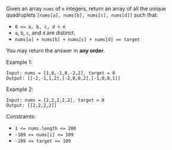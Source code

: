 Given an array `nums` of `n` integers, return an array of all the unique quadruplets `[nums[a], nums[b], nums[c], nums[d]]` such that:
- `0 <= a, b, c, d < n`
- `a`, `b`, `c`, and `d` are distinct.
- `nums[a] + nums[b] + nums[c] + nums[d] == target`

You may return the answer in **any order**. 

Example 1:
```
Input: nums = [1,0,-1,0,-2,2], target = 0
Output: [[-2,-1,1,2],[-2,0,0,2],[-1,0,0,1]]
```
Example 2:
```
Input: nums = [2,2,2,2,2], target = 8
Output: [[2,2,2,2]]
```

Constraints:
- `1 <= nums.length <= 200`
- `-109 <= nums[i] <= 109`
- `-109 <= target <= 109`
